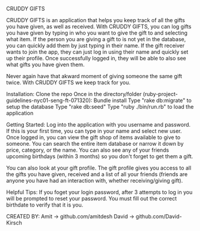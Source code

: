 CRUDDY GIFTS

CRUDDY GIFTS is an application that helps you keep track of all the gifts you have given, as well as received. With CRUDDY GIFTS, you can log gifts you have given by typing in who you want to give the gift to and selecting what item. If the person you are giving a gift to is not yet in the database, you can quickly add them by just typing in their name. If the gift receiver wants to join the app, they can just log in using their name and quickly set up their profile. Once successfully logged in, they will be able to also see what gifts you have given them. 

Never again have that akward moment of giving someone the same gift twice. With CRUDDY GIFTS we keep track for you.


Installation:
Clone the repo
Once in the directory/folder (ruby-project-guidelines-nyc01-seng-ft-071320):
Bundle install
Type "rake db:migrate" to setup the database
Type "rake db:seed" 
Type "ruby ./bin/run.rb" to load the application

Getting Started:
Log into the application with you username and password. If this is your first time, you can type in your name and select new user. Once logged in, you can view the gift shop of items available to give to someone. You can search the entire item database or narrow it down by price, category, or the name. You can also see any of your friends upcoming birthdays (within 3 months) so you don't forget to get them a gift. 

You can also look at your gift profile. The gift profile gives you access to all the gifts you have given, received and a list of all your friends (friends are anyone you have had an interaction with, whether receiving/giving gift). 

Helpful Tips:
If you foget your login password, after 3 attempts to log in you will be prompted to reset your password. You must fill out the correct birthdate to verify that it is you. 

CREATED BY:
Amit -> github.com/amitdesh
David -> github.com/David-Kirsch



